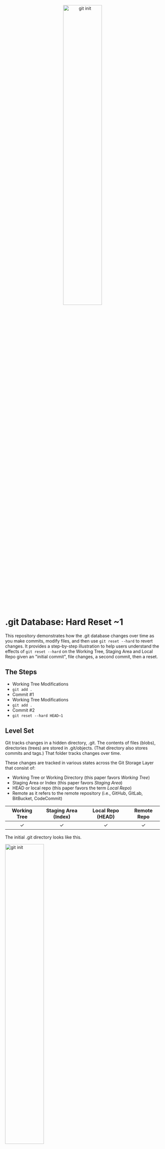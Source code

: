 <div style="text-align: center;">
  <img src="images/github-portfolio-db-series.png" alt="git init" width="50%">
</div>

# .git Database: Hard Reset ~1
This repository demonstrates how the .git database changes over time as you make commits, modify files, and then use `git reset --hard` to revert changes. It provides a step-by-step illustration to help users understand the effects of `git reset --hard` on the Working Tree, Staging Area and Local Repo given an "initial commit", file changes, a second commit, then a reset.

## The Steps
- Working Tree Modifications
- `git add .`
- Commit #1
- Working Tree Modifications
- `git add .`
- Commit #2
- `git reset --hard HEAD~1`

## Level Set
Git tracks changes in a hidden directory, .git. The contents of files (blobs), directories (trees) are stored in .git/objects. (That directory also stores commits and tags.) That folder tracks changes over time.

These changes are tracked in various states across the Git Storage Layer that consist of:
   - Working Tree or Working Directory (this paper favors *Working Tree*)
   - Staging Area or Index (this paper favors *Staging Area*)
   - HEAD or local repo (this paper favors the term *Local Repo*)
   - Remote as it refers to the remote repository (i.e., GitHub, GitLab, BitBucket, CodeCommit)

| Working Tree   | Staging Area (Index) | Local Repo (HEAD) | Remote Repo |
|:--------------:|:--------------------:|:-----------------:|:-----------:|
|       ✓        |        ✓             |         ✓         |         ✓   |

The initial .git directory looks like this.

<img src="images/git-init.png" alt="git init" width="50%">

## Summary
`git reset --hard HEAD~1` is thought of as wiping history and a somewhat destructive action. While that's true for the working tree, it's not also true for the .git database. As we'll see by examing the contents of the .git directory over time, while HEAD and the .git/logs/refs/heads/main files point back to the previous commit, `.git/objects` still retains references to the objects introduced in Commit #2. The log history contains a trail of hashes from 000000 to the Commit #1 hash, the Commit #2 hash, then back to the Commit #1 hash.

## The Analysis
The repo begins with a version of this README.md file, then follows these steps:
```
1. git init
2. git add README.md
3. git commit -m "Initial commit"
# add example.txt to the working tree
4. git add example.txt
5. git commit -m "Add example.txt"
6. git reset --hard HEAD~1
```
The goal is to compare `git commit -m "Initial commit"` with `git commit -m "Add example.txt"` to show the differences; then to show the result of `git reset --hard HEAD~1` back to the *initial commit* to understand the impact on the Working Tree, Staging Area and Local Repo.

However, we'll do more than compare the commit hashes, but will examine the .git database in some detail to compare the state of .git between steps 3 and 5, then against 6 and 3.

### Comparing Steps 3 and 5
![.git Comparison between Steps 3 and 5 - the first and second commits](images/compare-steps-03-and-05.png)

The image shows newly added files in green, updated files in blue. Let's review.
- example.txt: a new file added to the working tree
- logs: shows the trail of commits on `main`; with `git reset --hard HEAD~1` we'll be back to only line 1 as shown below

#### Logs Diff
![.git logs diff](images/compare-steps-03-and-05-logs-diff.png)

### Comparing Steps 5 and 6
![.git Comparison between Steps 5 and 6 - the second commit and the hard reset](images/compare-steps-05-and-06.png)

#### Logs Diff
![compare-steps-05-and-06-logs-diff](images/compare-steps-05-and-06-logs-diff.png)

What's fascinating with this is that we didn't lose all history. There's still a reference to the `3a23da` commit in the log history.

### Comparing Steps 6 and 3

<!--
20241006111402: the result of `git init`
20241006111450: the result of `git add README.md`
20241006111541: the result of `git commit -m "Initial commit"
20241006111701: the result of adding example.txt to the working tree
20241006111740: the result of `git add example.txt`
20241006111825: the result of `git commit -m "Add example.txt"`
20241006112146: the result of 'git reset --hard HEAD~1`
-->
## The Detail
### Table of Contents
- [Overview](#overview)
- [Getting Started](#getting-started)
- [Workflow](#workflow)
- [Understanding the .git Directory](#understanding-the-git-directory)
- [Observing Changes](#observing-changes)
- [Contributing](#contributing)
- [License](#license)

### Overview
Git is a powerful version control system that tracks changes to files. Sometimes, you may want to revert your working directory to match a previous commit. This can be done using `git reset --hard`, which can alter the Git history and working directory, along with the contents of the `.git` directory.

This repository walks you through an example of how the `.git` directory evolves as changes are made, committed, and then reverted with `git reset --hard`.

One particularly useful comparison for git and especially for being able to experiment freely is illustrated by the concept of git as a "laboratory notebook" of sorts. In the paper

> "Just as experiments are logged in laboratory notebooks, it is important to document the code you use for analysis."
>
> — John D. Blischak, Emily R. Davenport, Greg Wilson, *A Quick Introduction to Version Control with Git and GitHub*

### `git reset` Types
There are three types of resets:
1. **hard**: the type of reset we're exploring here
2. **mixed**: the default type executed when you simply type `git reset`
3. **soft**: `git reset --soft`

These three types may or *may not* impact each of:
Working Directory
Index (Staging Area)
HEAD

For `git reset --hard`, each of these areas is impacted.

| Working Tree  | Index (Staging) |     HEAD     |
|:-------------:|:---------------:|:------------:|
|      ✓        |        ✓        |      ✓       |

### The `reset` areas
A complete explanation of Working Tree, Index (Staging) and HEAD is beyond the scope of this document, but we'll discuss each briefly.

- Working Tree: your local filesystem that may contain committed or uncommitted files
- Index or Staging Area: the area where you stage the files you intend to commit. i.e., the result of `git add <filename>`
- HEAD: a reference to the current commit

### Workflow
The following workflow shows how changes in the `.git` database occur through various operations. You'll be able to track how the Git object database evolves, and how history changes with each step:

1. **init, add and commit**: We create our initial .git state.
   ```bash
   git init
   git add README.md
   git commit -m "Initial commit"
   ```
2. **Examine directory changes**

3. **Make another commit**: Add a new file and commit it.
   ```bash
   echo "Lorem ipsum" >> example.txt
   git add example.txt
   git commit -m "Second commit"
   ```
4. **Examine directory changes**

5. **Perform a hard reset**: Use `git reset --hard` to revert to the first commit.
   ```bash
   git reset --hard HEAD~1
   ```

<!--
3. **Examine the .git directory**: Check the `.git` directory to observe how objects and references change with each commit.
   ```bash
   ls .git/objects
   ```


5. **Re-examine the .git directory**: After the reset, check the `.git` directory again to see how the commit history has been rewritten.
   ```bash
   ls .git/objects
   ```
-->
### Understanding the .git Directory
The `.git` directory is the hidden folder where Git stores all the information about your repository. Some important components:
- **Objects**: Stores the actual file contents, commit objects, trees, and blobs.
- **Refs**: Contains references to commits, such as branches and tags.
- **HEAD**: Points to the current branch and the latest commit.

By exploring the `.git` directory after each operation, you will gain a better understanding of how Git manages your project's history.

### Observing Changes
During the steps above, you can observe the following key changes:
- New **objects** are created each time you make a commit.
- The **HEAD** reference is updated to point to the new commit.
- After `git reset --hard`, the **HEAD** and working directory are rolled back to match the previous state.

These changes allow you to see how Git keeps track of your project's history and how `git reset --hard` alters that history.


## License
This project is licensed under a custom non-commerical license. See the [LICENSE](LICENSE) file for details.

